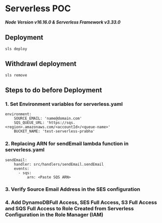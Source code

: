 # Serverless POC

<b><i> Node Version v16.16.0 & Serverless Framework v3.33.0 </i></b>

## Deployment

```
sls deploy
```

## Withdrawl deployment

```
sls remove
```

## Steps to do before Deployment

### 1. Set Environment variables for serverless.yaml

```
environment:
    SOURCE_EMAIL: 'name@domain.com'
    SQS_QUEUE_URL: 'https://sqs.<region>.amazonaws.com/<accountId>/<queue-name>'
    BUCKET_NAME: 'test-serverless-prabha'
```

### 2. Replacing ARN for sendEmail lambda function in serverless.yaml

```
sendEmail:
    handler: src/handlers/sendEmail.sendEmail
    events:
      - sqs:
          arn: <Paste SQS ARN>
```

### 3. Verify Source Email Address in the SES configuration

### 4. Add DynamoDBFull Access, SES Full Access, S3 Full Access and SQS Full Access to Role Created from Serverless Configuration in the Role Manager (IAM)
